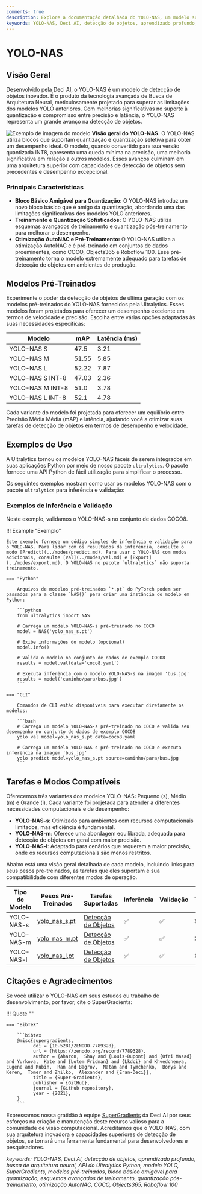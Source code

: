 ```yaml
---
comments: true
description: Explore a documentação detalhada do YOLO-NAS, um modelo superior de detecção de objetos. Saiba mais sobre suas funcionalidades, modelos pré-treinados, uso com a API do Ultralytics Python e muito mais.
keywords: YOLO-NAS, Deci AI, detecção de objetos, aprendizado profundo, busca de arquitetura neural, API do Ultralytics Python, modelo YOLO, modelos pré-treinados, quantização, otimização, COCO, Objects365, Roboflow 100
---
```


# YOLO-NAS

## Visão Geral

Desenvolvido pela Deci AI, o YOLO-NAS é um modelo de detecção de objetos inovador. É o produto da tecnologia avançada de Busca de Arquitetura Neural, meticulosamente projetado para superar as limitações dos modelos YOLO anteriores. Com melhorias significativas no suporte à quantização e compromisso entre precisão e latência, o YOLO-NAS representa um grande avanço na detecção de objetos.

![Exemplo de imagem do modelo](https://learnopencv.com/wp-content/uploads/2023/05/yolo-nas_COCO_map_metrics.png)
**Visão geral do YOLO-NAS.** O YOLO-NAS utiliza blocos que suportam quantização e quantização seletiva para obter um desempenho ideal. O modelo, quando convertido para sua versão quantizada INT8, apresenta uma queda mínima na precisão, uma melhoria significativa em relação a outros modelos. Esses avanços culminam em uma arquitetura superior com capacidades de detecção de objetos sem precedentes e desempenho excepcional.

### Principais Características

- **Bloco Básico Amigável para Quantização:** O YOLO-NAS introduz um novo bloco básico que é amigo da quantização, abordando uma das limitações significativas dos modelos YOLO anteriores.
- **Treinamento e Quantização Sofisticados:** O YOLO-NAS utiliza esquemas avançados de treinamento e quantização pós-treinamento para melhorar o desempenho.
- **Otimização AutoNAC e Pré-Treinamento:** O YOLO-NAS utiliza a otimização AutoNAC e é pré-treinado em conjuntos de dados proeminentes, como COCO, Objects365 e Roboflow 100. Esse pré-treinamento torna o modelo extremamente adequado para tarefas de detecção de objetos em ambientes de produção.

## Modelos Pré-Treinados

Experimente o poder da detecção de objetos de última geração com os modelos pré-treinados do YOLO-NAS fornecidos pela Ultralytics. Esses modelos foram projetados para oferecer um desempenho excelente em termos de velocidade e precisão. Escolha entre várias opções adaptadas às suas necessidades específicas:

| Modelo           | mAP   | Latência (ms) |
| ---------------- | ----- | ------------- |
| YOLO-NAS S       | 47.5  | 3.21          |
| YOLO-NAS M       | 51.55 | 5.85          |
| YOLO-NAS L       | 52.22 | 7.87          |
| YOLO-NAS S INT-8 | 47.03 | 2.36          |
| YOLO-NAS M INT-8 | 51.0  | 3.78          |
| YOLO-NAS L INT-8 | 52.1  | 4.78          |

Cada variante do modelo foi projetada para oferecer um equilíbrio entre Precisão Média Média (mAP) e latência, ajudando você a otimizar suas tarefas de detecção de objetos em termos de desempenho e velocidade.

## Exemplos de Uso

A Ultralytics tornou os modelos YOLO-NAS fáceis de serem integrados em suas aplicações Python por meio de nosso pacote `ultralytics`. O pacote fornece uma API Python de fácil utilização para simplificar o processo.

Os seguintes exemplos mostram como usar os modelos YOLO-NAS com o pacote `ultralytics` para inferência e validação:

### Exemplos de Inferência e Validação

Neste exemplo, validamos o YOLO-NAS-s no conjunto de dados COCO8.

!!! Example "Exemplo"

    Este exemplo fornece um código simples de inferência e validação para o YOLO-NAS. Para lidar com os resultados da inferência, consulte o modo [Predict](../modes/predict.md). Para usar o YOLO-NAS com modos adicionais, consulte [Val](../modes/val.md) e [Export](../modes/export.md). O YOLO-NAS no pacote `ultralytics` não suporta treinamento.

    === "Python"

        Arquivos de modelos pré-treinados `*.pt` do PyTorch podem ser passados para a classe `NAS()` para criar uma instância do modelo em Python:

        ```python
        from ultralytics import NAS

        # Carrega um modelo YOLO-NAS-s pré-treinado no COCO
        model = NAS('yolo_nas_s.pt')

        # Exibe informações do modelo (opcional)
        model.info()

        # Valida o modelo no conjunto de dados de exemplo COCO8
        results = model.val(data='coco8.yaml')

        # Executa inferência com o modelo YOLO-NAS-s na imagem 'bus.jpg'
        results = model('caminho/para/bus.jpg')
        ```

    === "CLI"

        Comandos de CLI estão disponíveis para executar diretamente os modelos:

        ```bash
        # Carrega um modelo YOLO-NAS-s pré-treinado no COCO e valida seu desempenho no conjunto de dados de exemplo COCO8
        yolo val model=yolo_nas_s.pt data=coco8.yaml

        # Carrega um modelo YOLO-NAS-s pré-treinado no COCO e executa inferência na imagem 'bus.jpg'
        yolo predict model=yolo_nas_s.pt source=caminho/para/bus.jpg
        ```

## Tarefas e Modos Compatíveis

Oferecemos três variantes dos modelos YOLO-NAS: Pequeno (s), Médio (m) e Grande (l). Cada variante foi projetada para atender a diferentes necessidades computacionais e de desempenho:

- **YOLO-NAS-s**: Otimizado para ambientes com recursos computacionais limitados, mas eficiência é fundamental.
- **YOLO-NAS-m**: Oferece uma abordagem equilibrada, adequada para detecção de objetos em geral com maior precisão.
- **YOLO-NAS-l**: Adaptado para cenários que requerem a maior precisão, onde os recursos computacionais são menos restritos.

Abaixo está uma visão geral detalhada de cada modelo, incluindo links para seus pesos pré-treinados, as tarefas que eles suportam e sua compatibilidade com diferentes modos de operação.

| Tipo de Modelo | Pesos Pré-Treinados                                                                           | Tarefas Suportadas                        | Inferência | Validação | Treinamento | Exportação |
| -------------- | --------------------------------------------------------------------------------------------- | ----------------------------------------- | ---------- | --------- | ----------- | ---------- |
| YOLO-NAS-s     | [yolo_nas_s.pt](https://github.com/ultralytics/assets/releases/download/v8.1.0/yolo_nas_s.pt) | [Detecção de Objetos](../tasks/detect.md) | ✅         | ✅        | ❌          | ✅         |
| YOLO-NAS-m     | [yolo_nas_m.pt](https://github.com/ultralytics/assets/releases/download/v8.1.0/yolo_nas_m.pt) | [Detecção de Objetos](../tasks/detect.md) | ✅         | ✅        | ❌          | ✅         |
| YOLO-NAS-l     | [yolo_nas_l.pt](https://github.com/ultralytics/assets/releases/download/v8.1.0/yolo_nas_l.pt) | [Detecção de Objetos](../tasks/detect.md) | ✅         | ✅        | ❌          | ✅         |

## Citações e Agradecimentos

Se você utilizar o YOLO-NAS em seus estudos ou trabalho de desenvolvimento, por favor, cite o SuperGradients:

!!! Quote ""

    === "BibTeX"

        ```bibtex
        @misc{supergradients,
              doi = {10.5281/ZENODO.7789328},
              url = {https://zenodo.org/record/7789328},
              author = {Aharon,  Shay and {Louis-Dupont} and {Ofri Masad} and Yurkova,  Kate and {Lotem Fridman} and {Lkdci} and Khvedchenya,  Eugene and Rubin,  Ran and Bagrov,  Natan and Tymchenko,  Borys and Keren,  Tomer and Zhilko,  Alexander and {Eran-Deci}},
              title = {Super-Gradients},
              publisher = {GitHub},
              journal = {GitHub repository},
              year = {2021},
        }
        ```

Expressamos nossa gratidão à equipe [SuperGradients](https://github.com/Deci-AI/super-gradients/) da Deci AI por seus esforços na criação e manutenção deste recurso valioso para a comunidade de visão computacional. Acreditamos que o YOLO-NAS, com sua arquitetura inovadora e capacidades superiores de detecção de objetos, se tornará uma ferramenta fundamental para desenvolvedores e pesquisadores.

_keywords: YOLO-NAS, Deci AI, detecção de objetos, aprendizado profundo, busca de arquitetura neural, API do Ultralytics Python, modelo YOLO, SuperGradients, modelos pré-treinados, bloco básico amigável para quantização, esquemas avançados de treinamento, quantização pós-treinamento, otimização AutoNAC, COCO, Objects365, Roboflow 100_
